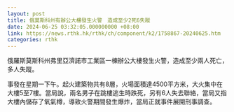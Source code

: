 ```yaml
---
layout: post
title: 俄莫斯科州有辦公大樓發生火警　造成至少2死6失蹤
date: 2024-06-25 03:32:05.000000000 +08:00
link: https://news.rthk.hk/rthk/ch/component/k2/1758867-20240625.htm
categories: rthk
---
```


俄羅斯莫斯科州弗里亞濟諾市工業區一棟辦公大樓發生火警，造成至少兩人死亡，多人失蹤。

事發在星期一下午。起火建築物共有8層，火場面積達4500平方米，大火集中在大樓5至7樓。當局說，兩名男子在跳樓逃生時跌死，另有6人失去聯絡，當局又指大樓內儲存了氧氣樽，導致火警期間發生爆炸，當局正就事件展開刑事調查。
